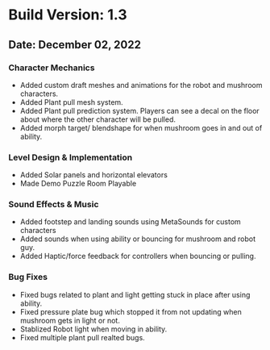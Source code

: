 # Build Version: 1.3

## Date: December 02, 2022

### Character Mechanics

- Added custom draft meshes and animations for the robot and mushroom characters.
- Added Plant pull mesh system.
- Added Plant pull prediction system. Players can see a decal on the floor about where the other character will be pulled.
- Added morph target/ blendshape for when mushroom goes in and out of ability.
  
### Level Design & Implementation

- Added Solar panels and horizontal elevators
- Made Demo Puzzle Room Playable

### Sound Effects & Music

- Added footstep and landing sounds using MetaSounds for custom characters
- Added sounds when using ability or bouncing for mushroom and robot guy.
- Added Haptic/force feedback for controllers when bouncing or pulling.

### Bug Fixes

- Fixed bugs related to plant and light getting stuck in place after using ability.
- Fixed pressure plate bug which stopped it from not updating when mushroom gets in light or not.
- Stablized Robot light when moving in ability.
- Fixed multiple plant pull realted bugs.
